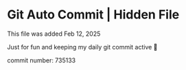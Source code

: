 # Git Auto Commit | Hidden File

This file was added Feb 12, 2025

Just for fun and keeping my daily git commit active 🤪

commit number: 735133
